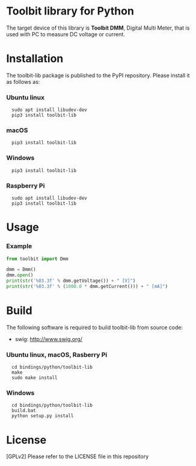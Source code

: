 # Toolbit library for Python

The target device of this library is **Toolbit DMM**, Digital Multi Meter, that is used with PC to measure DC voltage or current.


# Installation

The toolbit-lib package is published to the PyPI repository. Please install it as follows as:

### Ubuntu linux
```shell
  sudo apt install libudev-dev
  pip3 install toolbit-lib
```

### macOS
```shell
  pip3 install toolbit-lib
```

### Windows
```shell
  pip3 install toolbit-lib
```

### Raspberry Pi
```shell
  sudo apt install libudev-dev
  pip3 install toolbit-lib
```


# Usage

### Example

```python
from toolbit import Dmm

dmm = Dmm()
dmm.open()
print(str('%03.3f' % dmm.getVoltage()) + " [V]")
print(str('%03.3f' % (1000.0 * dmm.getCurrent())) + " [mA]")
```


# Build

The following software is required to build toolbit-lib from source code:
  * swig: http://www.swig.org/

### Ubuntu linux, macOS, Rasberry Pi
```shell
  cd bindings/python/toolbit-lib
  make
  sudo make install
```

### Windows
```shell
  cd bindings/python/toolbit-lib
  build.bat
  python setup.py install
```


# License

[GPLv2] Please refer to the LICENSE file in this repository

